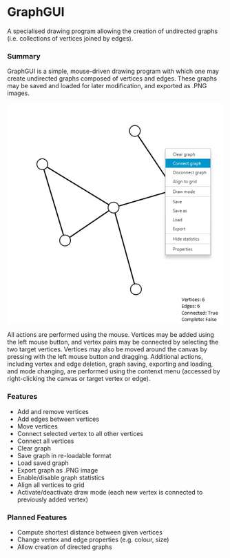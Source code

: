 # GraphGUI
A specialised drawing program allowing the creation of undirected graphs (i.e. collections of vertices joined by edges).

### Summary 

GraphGUI is a simple, mouse-driven drawing program with which one may create undirected graphs composed of vertices and edges. These graphs may be saved and loaded for later modification, and exported as .PNG images. 

![Screenshot](https://github.com/LiamGraham/graph-gui/blob/master/screenshots/GraphGUI%20Screenshot.png)

All actions are performed using the mouse. Vertices may be added using the left mouse button, and vertex pairs may be connected by selecting the two target vertices. Vertices may also be moved around the canvas by pressing with the left mouse button and dragging. Additional actions, including vertex and edge deletion, graph saving, exporting and loading, and mode changing, are performed using the contenxt menu (accessed by right-clicking the canvas or target vertex or edge).   

### Features

* Add and remove vertices
* Add edges between vertices
* Move vertices
* Connect selected vertex to all other vertices
* Connect all vertices
* Clear graph
* Save graph in re-loadable format
* Load saved graph
* Export graph as .PNG image
* Enable/disable graph statistics
* Align all vertices to grid
* Activate/deactivate draw mode (each new vertex is connected to previously added vertex)

### Planned Features

* Compute shortest distance between given vertices
* Change vertex and edge properties (e.g. colour, size)
* Allow creation of directed graphs
